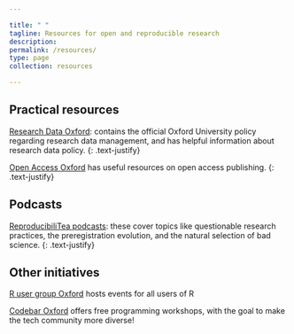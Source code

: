 ```yaml
---

title: " "
tagline: Resources for open and reproducible research
description:
permalink: /resources/
type: page
collection: resources

---
```


## Practical resources

[Research Data Oxford](http://researchdata.ox.ac.uk): contains the official
Oxford University policy regarding research data management, and has helpful
information about research data policy.
{: .text-justify}

[Open Access Oxford](http://openaccess.ox.ac.uk) has useful resources on open
access publishing.
{: .text-justify}

## Podcasts

[ReproducibiliTea podcasts](https://soundcloud.com/reproducibilitea): these
cover topics like questionable research practices, the preregistration
evolution, and the natural selection of bad science.
{: .text-justify}

## Other initiatives

[R user group Oxford](https://r-oxford.github.io/) hosts events for all users
of R

[Codebar Oxford](https://codebar.io/) offers free programming workshops, with
the goal to make the tech community more diverse!
